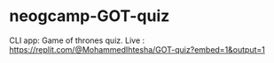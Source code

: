 # neogcamp-GOT-quiz
CLI app: Game of thrones quiz.
Live : https://replit.com/@MohammedIhtesha/GOT-quiz?embed=1&output=1
